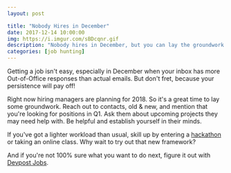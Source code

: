 ```yaml
---
layout: post

title: "Nobody Hires in December"
date: 2017-12-14 10:00:00
img: https://i.imgur.com/sBDcqnr.gif
description: "Nobody hires in December, but you can lay the groundwork for next year"
categories: [job hunting]
---
```


Getting a job isn't easy, especially in December when your inbox has more Out-of-Office responses than actual emails. But don't fret, because your persistence will pay off!

Right now hiring managers are planning for 2018. So it's a great time to lay some groundwork. Reach out to contacts, old & new, and mention that you're looking for positions in Q1. Ask them about upcoming projects they may need help with. Be helpful and establish yourself in their minds.

If you've got a lighter workload than usual, skill up by entering a [hackathon](http://devpost.com/hackathons) or taking an online class. Why wait to try out that new framework?

And if you're not 100% sure what you want to do next, figure it out with [Devpost Jobs](https://devpost.com/jobs).